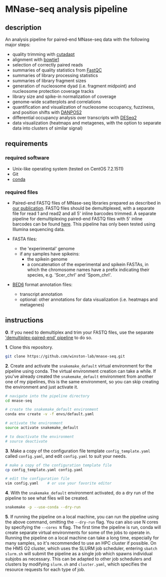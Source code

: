 
# MNase-seq analysis pipeline

## description

An analysis pipeline for paired-end MNase-seq data with the following major steps:

- quality trimming with [cutadapt](http://cutadapt.readthedocs.io/en/stable/guide.html)
- alignment with [bowtie1](http://bowtie-bio.sourceforge.net/index.shtml)
- selection of correctly paired reads
- summaries of quality statistics from [FastQC](https://www.bioinformatics.babraham.ac.uk/projects/fastqc/) 
- summaries of library processing statistics
- summaries of library fragment sizes
- generation of nucleosome dyad (i.e. fragment midpoint) and nucleosome protection coverage tracks
- library size and spike-in normalization of coverage
- genome-wide scatterplots and correlations
- quantification and visualization of nucleosome occupancy, fuzziness, and position shifts with [DANPOS2](https://sites.google.com/site/danposdoc/)
- differential occupancy analysis over transcripts with [DESeq2](https://bioconductor.org/packages/release/bioc/html/DESeq2.html)
- data visualization (heatmaps and metagenes, with the option to separate data into clusters of similar signal)

## requirements

### required software

- Unix-like operating system (tested on CentOS 7.2.1511)
- Git
- [conda](https://conda.io/docs/user-guide/install/index.html)

### required files

- Paired-end FASTQ files of MNase-seq libraries prepared as described in [our publication](https://doi.org/10.1016/j.molcel.2018.09.005). FASTQ files should be demultiplexed, with a separate file for read 1 and read2 and all 5' inline barcodes trimmed. A separate pipeline for demultiplexing paired-end FASTQ files with 5' inline barcodes can be found [here](https://github.com/winston-lab/demultiplex-paired-end). This pipeline has only been tested using Illumina sequencing data. 

- FASTA files:
    - the 'experimental' genome
    - if any samples have spikeins:
        - the spikein genome
        - a concatenation of the experimental and spikein FASTAs, in which the chromosome names have a prefix indicating their species, e.g. 'Scer_chrI' and 'Spom_chrI'.

- [BED6](https://genome.ucsc.edu/FAQ/FAQformat.html#format1) format annotation files:
    - transcript annotation
    - optional: other annotations for data visualization (i.e. heatmaps and metagenes)

## instructions

**0**. If you need to demultiplex and trim your FASTQ files, use the separate ['demultiplex-paired-end' pipeline](https://github.com/winston-lab/demultiplex-paired-end) to do so.

**1**. Clone this repository.

```bash
git clone https://github.com/winston-lab/mnase-seq.git
```

**2**. Create and activate the `snakemake_default` virtual environment for the pipeline using conda. The virtual environment creation can take a while. If you've already created the `snakemake_default` environment from another one of my pipelines, this is the same environment, so you can skip creating the environment and just activate it.

```bash
# navigate into the pipeline directory
cd mnase-seq

# create the snakemake_default environment
conda env create -v -f envs/default.yaml

# activate the environment
source activate snakemake_default

# to deactivate the environment
# source deactivate
```

**3**. Make a copy of the configuration file template `config_template.yaml` called `config.yaml`, and edit `config.yaml` to suit your needs.

```bash
# make a copy of the configuration template file
cp config_template.yaml config.yaml

# edit the configuration file
vim config.yaml    # or use your favorite editor
```

**4**. With the `snakemake_default` environment activated, do a dry run of the pipeline to see what files will be created.

```bash
snakemake -p --use-conda --dry-run
```

**5**. If running the pipeline on a local machine, you can run the pipeline using the above command, omitting the `--dry-run` flag. You can also use N cores by specifying the `--cores N` flag. The first time the pipeline is run, conda will create separate virtual environments for some of the jobs to operate in. Running the pipeline on a local machine can take a long time, especially for many samples, so it's recommended to use an HPC cluster if possible. On the HMS O2 cluster, which uses the SLURM job scheduler, entering `sbatch slurm.sh` will submit the pipeline as a single job which spawns individual subjobs as necessary. This can be adapted to other job schedulers and clusters by modifying `slurm.sh` and `cluster.yaml`, which specifies the resource requests for each type of job.

